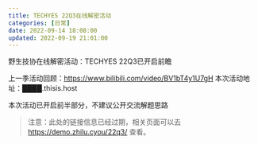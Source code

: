 ```yaml
---
title: TECHYES 22Q3在线解密活动
categories: [日常]
date: 2022-09-14 18:08:00
updated: 2022-09-19 21:01:00
---
```


野生技协在线解密活动：TECHYES 22Q3已开启前瞻

上一季活动回顾：https://www.bilibili.com/video/BV1bT4y1U7gH
本次活动地址：████.thisis.host

本次活动已开启前半部分，不建议公开交流解题思路

> 注意：此处的链接信息已经过期，相关页面可以去 https://demo.zhilu.cyou/22q3/ 查看。